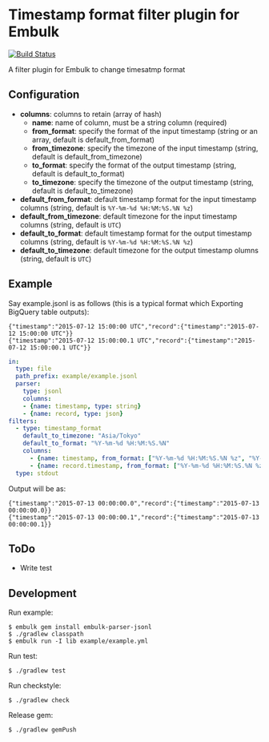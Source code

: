 # Timestamp format filter plugin for Embulk

[![Build Status](https://secure.travis-ci.org/sonots/embulk-filter-timestamp_format.png?branch=master)](http://travis-ci.org/sonots/embulk-filter-timestamp_format)

A filter plugin for Embulk to change timesatmp format

## Configuration

- **columns**: columns to retain (array of hash)
  - **name**: name of column, must be a string column (required)
  - **from_format**: specify the format of the input timestamp (string or an array, default is default_from_format)
  - **from_timezone**: specify the timezone of the input timestamp (string, default is default_from_timezone)
  - **to_format**: specify the format of the output timestamp (string, default is default_to_format)
  - **to_timezone**: specify the timezone of the output timestamp (string, default is default_to_timezone)
- **default_from_format**: default timestamp format for the input timestamp columns (string, default is `%Y-%m-%d %H:%M:%S.%N %z`)
- **default_from_timezone**: default timezone for the input timestamp columns (string, default is `UTC`)
- **default_to_format**: default timestamp format for the output timestamp columns (string, default is `%Y-%m-%d %H:%M:%S.%N %z`)
- **default_to_timezone**: default timezone for the output timestamp olumns (string, default is `UTC`)

## Example

Say example.jsonl is as follows (this is a typical format which Exporting BigQuery table outputs):

```
{"timestamp":"2015-07-12 15:00:00 UTC","record":{"timestamp":"2015-07-12 15:00:00 UTC"}}
{"timestamp":"2015-07-12 15:00:00.1 UTC","record":{"timestamp":"2015-07-12 15:00:00.1 UTC"}}
```

```yaml
in:
  type: file
  path_prefix: example/example.jsonl
  parser:
    type: jsonl
    columns:
    - {name: timestamp, type: string}
    - {name: record, type: json}
filters:
  - type: timestamp_format
    default_to_timezone: "Asia/Tokyo"
    default_to_format: "%Y-%m-%d %H:%M:%S.%N"
    columns:
      - {name: timestamp, from_format: ["%Y-%m-%d %H:%M:%S.%N %z", "%Y-%m-%d %H:%M:%S %z"]}
      - {name: record.timestamp, from_format: ["%Y-%m-%d %H:%M:%S.%N %z", "%Y-%m-%d %H:%M:%S %z"]}
  type: stdout
```

Output will be as:

```
{"timestamp":"2015-07-13 00:00:00.0","record":{"timestamp":"2015-07-13 00:00:00.0}}
{"timestamp":"2015-07-13 00:00:00.1","record":{"timestamp":"2015-07-13 00:00:00.1}}
```

## ToDo

* Write test

## Development

Run example:

```
$ embulk gem install embulk-parser-jsonl
$ ./gradlew classpath
$ embulk run -I lib example/example.yml
```

Run test:

```
$ ./gradlew test
```

Run checkstyle:

```
$ ./gradlew check
```

Release gem:

```
$ ./gradlew gemPush
```
